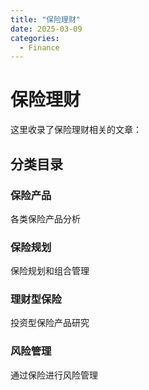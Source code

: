 ```yaml
---
title: "保险理财"
date: 2025-03-09
categories:
  - Finance
---
```



# 保险理财

这里收录了保险理财相关的文章：

<!-- more -->

## 分类目录

### 保险产品
各类保险产品分析

### 保险规划
保险规划和组合管理

### 理财型保险
投资型保险产品研究

### 风险管理
通过保险进行风险管理 